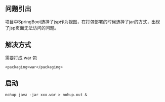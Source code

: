 ## 问题引出
项目中SpringBoot选择了jsp作为视图，在打包部署的时候选择了jar的方式，出现了jsp页面无法访问的问题。
## 解决方式
需要打成 war 包
```
<packaging>war</packaging>
```
## 启动
```
nohup java -jar xxx.war > nohup.out &
```